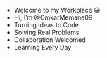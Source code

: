 - Welcome to my Workplace 😀
- Hi, I’m @OmkarMemane09
- Turning Ideas to Code 
- Solving Real Problems
- Collaboration Welcomed
- Learning Every Day

<!---
OmkarMemane09/OmkarMemane09 is a ✨ special ✨ repository because its `README.md` (this file) appears on your GitHub profile.
You can click the Preview link to take a look at your changes.
--->
